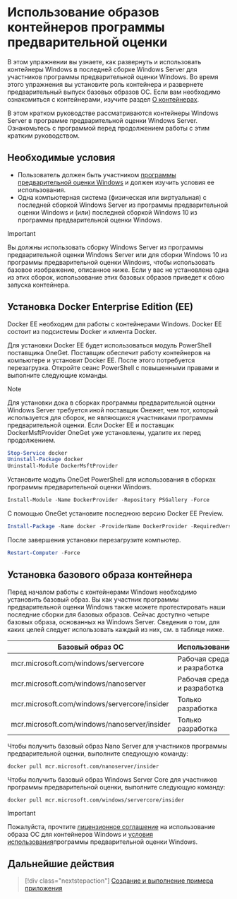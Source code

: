 
# <a name="using-insider-container-images"></a>Использование образов контейнеров программы предварительной оценки

В этом упражнении вы узнаете, как развернуть и использовать контейнеры Windows в последней сборке Windows Server для участников программы предварительной оценки Windows. Во время этого упражнения вы установите роль контейнера и развернете предварительный выпуск базовых образов ОС. Если вам необходимо ознакомиться с контейнерами, изучите раздел [О контейнерах](../about/index.md).

В этом кратком руководстве рассматриваются контейнеры Windows Server в программе предварительной оценки Windows Server. Ознакомьтесь с программой перед продолжением работы с этим кратким руководством.

## <a name="prerequisites"></a>Необходимые условия

- Пользователь должен быть участником [программы предварительной оценки Windows](https://insider.windows.com/GettingStarted) и должен изучить условия ее использования.
- Одна компьютерная система (физическая или виртуальная) с последней сборкой Windows Server из программы предварительной оценки Windows и (или) последней сборкой Windows 10 из программы предварительной оценки Windows.

> [!IMPORTANT]
> Вы должны использовать сборку Windows Server из программы предварительной оценки Windows Server или для сборки Windows 10 из программы предварительной оценки Windows, чтобы использовать базовое изображение, описанное ниже. Если у вас не установлена одна из этих сборок, использование этих базовых образов приведет к сбою запуска контейнера.

## <a name="install-docker-enterprise-edition-ee"></a>Установка Docker Enterprise Edition (EE)

Docker EE необходим для работы с контейнерами Windows. Docker EE состоит из подсистемы Docker и клиента Docker.

Для установки Docker EE будет использоваться модуль PowerShell поставщика OneGet. Поставщик обеспечит работу контейнеров на компьютере и установит Docker EE. После этого потребуется перезагрузка. Откройте сеанс PowerShell с повышенными правами и выполните следующие команды.

> [!NOTE]
> Для установки дока в сборках программы предварительной оценки Windows Server требуется иной поставщик Онежет, чем тот, который используется для сборок, не являющихся участниками программы предварительной оценки. Если Docker EE и поставщик DockerMsftProvider OneGet уже установлены, удалите их перед продолжением.

```powershell
Stop-Service docker
Uninstall-Package docker
Uninstall-Module DockerMsftProvider
```

Установите модуль OneGet PowerShell для использования в сборках программы предварительной оценки Windows.

```powershell
Install-Module -Name DockerProvider -Repository PSGallery -Force
```

С помощью OneGet установите последнюю версию Docker EE Preview.

```powershell
Install-Package -Name docker -ProviderName DockerProvider -RequiredVersion Preview
```

После завершения установки перезагрузите компьютер.

```powershell
Restart-Computer -Force
```

## <a name="install-base-container-image"></a>Установка базового образа контейнера

Перед началом работы с контейнерами Windows необходимо установить базовый образ. Вы как участник программы предварительной оценки Windows также можете протестировать наши последние сборки для базовых образов. Сейчас доступно четыре базовых образа, основанных на Windows Server. Сведения о том, для каких целей следует использовать каждый из них, см. в таблице ниже.

| Базовый образ ОС                       | Использование                      |
|-------------------------------------|----------------------------|
| mcr.microsoft.com/windows/servercore         | Рабочая среда и разработка |
| mcr.microsoft.com/windows/nanoserver              | Рабочая среда и разработка |
| mcr.microsoft.com/windows/servercore/insider | Только разработка           |
| mcr.microsoft.com/windows/nanoserver/insider        | Только разработка           |

Чтобы получить базовый образ Nano Server для участников программы предварительной оценки, выполните следующую команду:

```console
docker pull mcr.microsoft.com/nanoserver/insider
```

Чтобы получить базовый образ Windows Server Core для участников программы предварительной оценки, выполните следующую команду:

```console
docker pull mcr.microsoft.com/windows/servercore/insider
```

> [!IMPORTANT]
> Пожалуйста, прочтите [лицензионное соглашение](../EULA.md ) на использование образа ОС для контейнеров Windows и [условия использования](https://www.microsoft.com/software-download/windowsinsiderpreviewserver)программы предварительной оценки Windows.

## <a name="next-steps"></a>Дальнейшие действия

> [!div class="nextstepaction"]
> [Создание и выполнение примера приложения](./Nano-RS3-.NET-Core-and-PS.md)
